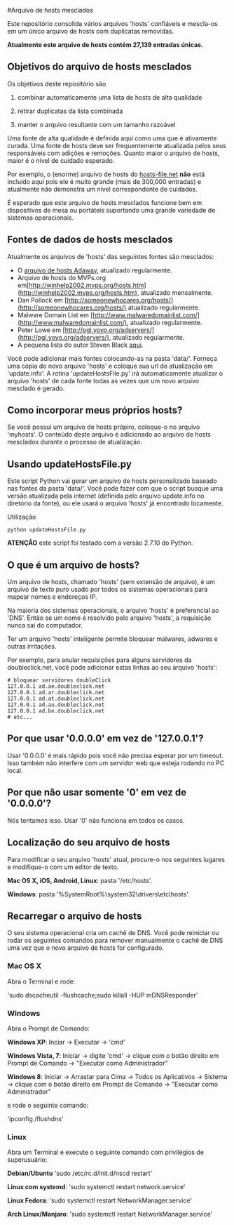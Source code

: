 #Arquivo de hosts mesclados

Este repositório consolida vários arquivos 'hosts' confiáveis e mescla-os em um único arquivo de hosts com duplicatas removidas.

**Atualmente este arquivo de hosts contém 27,139 entradas únicas.**

## Objetivos do arquivo de hosts mesclados

Os objetivos deste repositório são

1) combinar automaticamente uma lista de hosts de alta qualidade

2) retirar duplicatas da lista combinada

3) manter o arquivo resultante com um tamanho razoável

Uma fonte de alta qualidade é definida aqui como uma que é ativamente curada. Uma fonte de hosts deve ser frequentemente
atualizada pelos seus responsáveis com adições e remoções. Quanto maior o arquivo de hosts, maior é o nível de cuidado
esperado.

Por exemplo, o (enorme) arquivo de hosts do [hosts-file.net](http://hosts-file.net) **não** está incluído aqui pois
ele é muito grande (mais de 300,000 entradas) e atualmente não demonstra um nível correspondente de cuidados.

É esperado que este arquivo de hosts mesclados funcione bem em dispositivos de mesa ou portáteis suportando uma grande
variedade de sistemas operacionais.

## Fontes de dados de hosts mesclados

Atualmente os arquivos de 'hosts' das seguintes fontes são mesclados:

* O [arquivo de hosts Adaway](http://adaway.org/hosts.txt), atualizado regularmente.
* Arquivo de hosts do MVPs.org em[http://winhelp2002.mvps.org/hosts.htm](http://winhelp2002.mvps.org/hosts.htm), atualizado
mensalmente.
* Dan Pollock em [http://someonewhocares.org/hosts/](http://someonewhocares.org/hosts/) atualizado regularmente.
* Malware Domain List em [http://www.malwaredomainlist.com/](http://www.malwaredomainlist.com/), atualizado regularmente.
* Peter Lowe em [http://pgl.yoyo.org/adservers/](http://pgl.yoyo.org/adservers/), atualizado regularmente.
* A pequena lista do autor Steven Black [aqui](https://raw.github.com/StevenBlack/hosts/master/data/StevenBlack/hosts).

Você pode adicionar mais fontes colocando-as na pasta 'data/'. Forneça uma cópia do novo arquivo 'hosts'
e coloque sua url de atualização em 'update.info'. A rotina 'updateHostsFile.py' irá automaticamente
atualizar o arquivo 'hosts' de cada fonte todas as vezes que um novo arquivo mesclado é gerado.

## Como incorporar meus próprios hosts?

Se você possui um arquivo de hosts própiro, coloque-o no arquivo 'myhosts'. O conteúdo deste arquivo é adicionado ao
arquivo de hosts mesclados durante o processo de atualização.

## Usando updateHostsFile.py

Este script Python vai gerar um arquivo de hosts personalizado baseado nas fontes da pasta 'data/'.
Você pode fazer com que o script busque uma versão atualizada pela internet (definida pelo arquivo update.info
no diretório da fonte), ou ele usará o arquivo 'hosts' já encontrado locamente.

Utilização

    python updateHostsFile.py

**ATENÇÃO** este script foi testado com a versão 2.7.10 do Python.

## O que é um arquivo de hosts?

Um arquivo de hosts, chamado 'hosts' (sem extensão de arquivo), é um arquivo de texto puro usado por todos
os sistemas operacionais para mapear nomes e endereços IP.

Na maioria dos sistemas operacionais, o arquivo 'hosts' é preferencial ao 'DNS'. Então se um nome é resolvido
pelo arquivo 'hosts', a requisição nunca sai do computador.

Ter um arquivo 'hosts' inteligente permite bloquear malwares, adwares e outras irritações.

Por exemplo, para anular requisições para alguns servidores da doubleclick.net, você pode adicionar estas
linhas ao seu arquivo 'hosts':

    # bloquear servidores doubleClick
    127.0.0.1 ad.ae.doubleclick.net
    127.0.0.1 ad.ar.doubleclick.net
    127.0.0.1 ad.at.doubleclick.net
    127.0.0.1 ad.au.doubleclick.net
    127.0.0.1 ad.be.doubleclick.net
    # etc...


## Por que usar '0.0.0.0' em vez de '127.0.0.1'?
Usar '0.0.0.0' é mais rápido pois você não precisa esperar por um timeout. Isso também não interfere com um servidor
web que esteja rodando no PC local.

## Por que não usar somente '0' em vez de '0.0.0.0'?
Nós tentamos isso. Usar '0' não funciona em todos os casos.

## Localização do seu arquivo de hosts
Para modificar o seu arquivo 'hosts' atual, procure-o nos seguintes lugares e modifique-o com um editor de texto.

**Mac OS X, iOS, Android, Linux**: pasta '/etc/hosts'.

**Windows**: pasta '%SystemRoot%\system32\drivers\etc\hosts'.

## Recarregar o arquivo de hosts
O seu sistema operacional cria um cachê de DNS. Você pode reiniciar ou rodar os seguintes comandos para remover
manualmente o cachê de DNS uma vez que o novo arquivo de hosts for configurado.

### Mac OS X
Abra o Terminal e rode:

'sudo dscacheutil -flushcache;sudo killall -HUP mDNSResponder'

### Windows
Abra o Prompt de Comando:

**Windows XP**: Inciar -> Executar -> 'cmd'

**Windows Vista, 7**: Iniciar -> digite 'cmd' -> clique com o botão direito em Prompt de Comando ->
"Executar como Administrador"

**Windows 8**: Iniciar -> Arrastar para Cima -> Todos os Aplicativos -> Sistema ->
clique com o botão direito em Prompt de Comando -> "Executar como Administrador"

e rode o seguinte comando:

'ipconfig /flushdns'

### Linux
Abra um Terminal e execute o seguinte comando com privilégios de superusuário:

**Debian/Ubuntu** 'sudo /etc/rc.d/init.d/nscd restart'

**Linux com systemd**: 'sudo systemctl restart network.service'

**Linux Fedora**: 'sudo systemctl restart NetworkManager.service'

**Arch Linux/Manjaro**: 'sudo systemctl restart NetworkManager.service'

